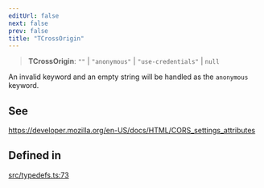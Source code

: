 ```yaml
---
editUrl: false
next: false
prev: false
title: "TCrossOrigin"
---
```


> **TCrossOrigin**: `""` \| `"anonymous"` \| `"use-credentials"` \| `null`

An invalid keyword and an empty string will be handled as the `anonymous` keyword.

## See

https://developer.mozilla.org/en-US/docs/HTML/CORS_settings_attributes

## Defined in

[src/typedefs.ts:73](https://github.com/fabricjs/fabric.js/blob/5c1240d8b4662e45868dd33f385f941de21c8e9c/src/typedefs.ts#L73)
